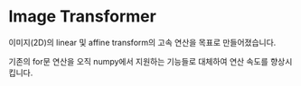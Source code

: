 # Image Transformer

이미지(2D)의 linear 및 affine transform의 고속 연산을 목표로 만들어졌습니다.

기존의 for문 연산을 오직 numpy에서 지원하는 기능들로 대체하여 연산 속도를 향상시킵니다.
